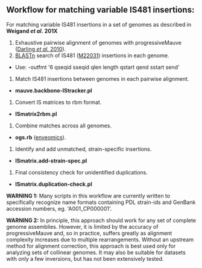 ## Workflow for matching variable IS481 insertions:  
For matching variable IS481 insertions in a set of genomes as described in __Weigand *et al.* 201X__  

1. Exhaustive pairwise alignment of genomes with progressiveMauve ([Darling *et al.* 2010](http://www.ncbi.nlm.nih.gov/pubmed/20593022)).
1. [BLASTn](http://www.ncbi.nlm.nih.gov/books/NBK279671/) search of IS481 ([M22031](http://www.ncbi.nlm.nih.gov/nuccore/144060/)) insertions in each genome.  
  * Use: -outfmt '6 qseqid sseqid qlen length qstart qend sstart send'
1. Match IS481 insertions between genomes in each pairwise alignment.  
  * __mauve.backbone-IStracker.pl__
1. Convert IS matrices to rbm format.
  * __ISmatrix2rbm.pl__  
1. Combine matches across all genomes.  
  * __ogs.rb__ ([enveomics](http://enve-omics.ce.gatech.edu/enveomics/)).
1. Identify and add unmatched, strain-specific insertions.
  * __ISmatrix.add-strain-spec.pl__
1. Final consistency check for unidentified duplications.
  * __ISmatrix.duplication-check.pl__


__WARNING 1:__ Many scripts in this workflow are currently written to specifically recognize name formats containing PDL strain-ids and GenBank accession numbers, eg. 'A001_CP000001'.

__WARNING 2:__ In principle, this approach should work for any set of complete genome assemblies. However, it is limited by the accuracy of progressiveMauve and, so in practice, suffers greatly as alignment complexity increases due to multiple rearrangements. Without an upstream method for alignment correction, this approach is best used only for analyzing sets of collinear genomes. It may also be suitable for datasets with only a few inversions, but has not been extensively tested.  
